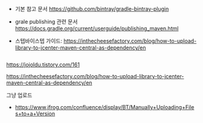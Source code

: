 
* 기본 참고 문서
https://github.com/bintray/gradle-bintray-plugin

* grale publishing 관련 문서
https://docs.gradle.org/current/userguide/publishing_maven.html

* 스텝바이스텝 가이드: https://inthecheesefactory.com/blog/how-to-upload-library-to-jcenter-maven-central-as-dependency/en
```

```

https://jojoldu.tistory.com/161

https://inthecheesefactory.com/blog/how-to-upload-library-to-jcenter-maven-central-as-dependency/en

그냥 업로드
* https://www.jfrog.com/confluence/display/BT/Manually+Uploading+Files+to+a+Version
